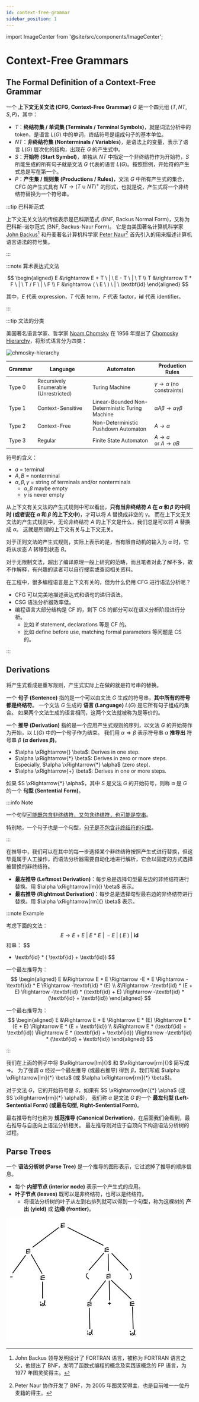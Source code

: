 ```yaml
---
id: context-free-grammar
sidebar_position: 1
---
```


import ImageCenter from '@site/src/components/ImageCenter';

# Context-Free Grammars

## The Formal Definition of a Context-Free Grammar

一个 **上下文无关文法 (CFG, Context-Free Grammar)** $G$ 是一个四元组 $(T, NT, S, P)$，其中：
- $T$：**终结符集 / 单词集 (Terminals / Terminal Symbols)**，就是词法分析中的 token，是语言 $L(G)$ 中的单词，终结符号是组成句子的基本单位。
- $NT$：**非终结符集 (Nonterminals / Variables)**，是语法上的变量，表示了语言 $L(G)$ 层次化的结构，出现在 $G$ 的产生式中。
- $S$：**开始符 (Start Symbol)**，单独从 $NT$ 中指定一个非终结符作为开始符，$S$ 所能生成的所有句子就是文法 $G$ 代表的语言 $L(G)$。按照惯例，开始符的产生式总是写在第一个。
- $P$：**产生集 / 规则集 (Productions / Rules)**，文法 $G$ 中所有产生式的集合，CFG 的产生式具有 $NT \rightarrow (T \cup NT)^+$ 的形式，也就是说，产生式将一个非终结符替换为一个符号串。

:::tip 巴科斯范式

上下文无关文法的传统表示是巴科斯范式 (BNF, Backus Normal Form)，又称为巴科斯-诺尔范式 (BNF, Backus-Naur Form)。
它是由美国著名计算机科学家 [John Backus](https://en.wikipedia.org/wiki/John_Backus)[^1] 和丹麦著名计算机科学家 [Peter Naur](https://en.wikipedia.org/wiki/Peter_Naur)[^2] 首先引入的用来描述计算机语言语法的符号集。

:::

:::note 算术表达式文法

$$
  \begin{aligned}
    E &\rightarrow E + T \ | \ E - T \ | \ T \\
    T &\rightarrow T * F \ | \ T / F \ | \ F \\
    F &\rightarrow ( \ E \ ) \ | \ \textbf{id}
  \end{aligned}
$$

其中，$E$ 代表 expression，$T$ 代表 term，$F$ 代表 factor，$\textbf{id}$ 代表 identifier。

:::

:::tip 文法的分类

美国著名语言学家、哲学家 [Noam Chomsky](https://en.wikipedia.org/wiki/Noam_Chomsky) 在 1956 年提出了 [Chomosky Hierarchy](https://en.wikipedia.org/wiki/Chomsky_hierarchy)，将形式语言分为四类：

<ImageCenter>

![chmosky-hierarchy](https://upload.wikimedia.org/wikipedia/commons/thumb/9/9a/Chomsky-hierarchy.svg/320px-Chomsky-hierarchy.svg.png)

</ImageCenter>

| Grammar | Language | Automaton | Production Rules |
| ------- | -------- | --------- | ---------------- |
| Type 0 | Recursively Enumerable (Unrestricted) | Turing Machine | $\gamma \rightarrow \alpha$ (no constraints) |
| Type 1 | Context-Sensitive | Linear-Bounded Non-Deterministic Turing Machine | $\alpha A \beta \rightarrow \alpha \gamma \beta$ |
| Type 2 | Context-Free | Non-Deterministic Pushdown Automaton | $A \rightarrow \alpha$ |
| Type 3 | Regular | Finite State Automaton | $A \rightarrow a$ <br/> or $A \rightarrow aB$ |

符号的含义：
- $a$ = terminal
- $A, B$ = nonterminal
- $\alpha, \beta, \gamma$ = string of terminals and/or nonterminals
  - $\alpha, \beta$ maybe empty
  - $\gamma$ is never empty

从上下文有关文法的产生式规则中可以看出，**只有当非终结符 $A$ 在 $\alpha$ 和 $\beta$ 的中间时 (或者说在 $\alpha$ 和 $\beta$ 的上下文中)**，才可以将 $A$ 替换成非空的 $\gamma$。
而在上下文无关文法的产生式规则中，无论非终结符 $A$ 的上下文是什么，我们总是可以将 $A$ 替换成 $\alpha$。
这就是所谓的上下文有关与上下文无关。

对于正则文法的产生式规则，实际上表示的是，当有限自动机的输入为 $\alpha$ 时，它将从状态 $A$ 转移到状态 $B$。

对于无限制文法，超出了编译原理一般上研究的范畴，而且笔者对此了解不多，故不作解释，有兴趣的读者可以自行搜索或查阅相关资料。

在工程中，很多编程语言是上下文有关的，但为什么仍用 CFG 进行语法分析呢？
- CFG 可以完美地描述表达式和语句的递归语法。
- CSG 语法分析器效率低。
- 编程语言大部分结构是 CF 的，剩下 CS 的部分可以在语义分析阶段进行分析。
  - 比如 if statement, declarations 等是 CF 的。
  - 比如 define before use, matching formal parameters 等问题是 CS 的。

:::

## Derivations

将产生式看成是重写规则，产生式实际上在做的就是符号串的替换。

一个 **句子 (Sentence)** 指的是一个可以由文法 $G$ 生成的符号串，**其中所有的符号都是终结符**。
一个文法 $G$ 生成的 **语言 (Language)** $L(G)$ 是它所有句子组成的集合。
如果两个文法生成的语言相同，这两个文法就被称为是等价的。

一个 **推导 (Derivation)** 指的是一个应用产生式规则的序列，以文法 $G$ 的开始符作为开始，以 $L(G)$ 中的一个句子作为结束。
我们用 $\alpha \Rightarrow \beta$ 表示符号串 $\alpha$ **推导出** 符号串 $\beta$ **($\alpha$ derives $\beta$)**。
- $\alpha \xRightarrow{} \beta$: Derives in one step.
- $\alpha \xRightarrow{*} \beta$: Derives in zero or more steps. Especially, $\alpha \xRightarrow{*} \alpha$ (zero step).
- $\alpha \xRightarrow{+} \beta$: Derives in one or more steps.

如果 $S \xRightarrow{*} \alpha$，其中 $S$ 是文法 $G$ 的开始符号，则称 $\alpha$ 是 $G$ 的一个 **句型 (Sentential Form)**。

:::info Note

一个句型<u>可能既包含非终结符，又包含终结符，也可能是空串</u>。

特别地，一个句子也是一个句型，<u>句子是不包含非终结符的句型</u>。

:::

在推导中，我们可以在其中的每一步选择某个非终结符按照产生式进行替换，但这毕竟属于人工操作，而语法分析器需要自动化地进行解析，它会以固定的方式选择被替换的非终结符。
- **最左推导 (Leftmost Derivation)**：每步总是选择句型最左边的非终结符进行替换。用 $\alpha \xRightarrow[lm]{} \beta$ 表示。
- **最右推导 (Rightmost Derivation)**：每步总是选择句型最右边的非终结符进行替换。用 $\alpha \xRightarrow[rm]{} \beta$ 表示。

:::note Example

考虑下面的文法：
$$
  E \rightarrow E \ + \ E \ | \ E \ * \ E \ | \ -E \ | \ ( \ E \ ) \ | \ \textbf{id}
$$
和串：
$$
  - \textbf{id} * ( \textbf{id} + \textbf{id})
$$

一个最左推导为：
$$
  \begin{aligned}
  E &\Rightarrow E * E \Rightarrow -E * E \Rightarrow -\textbf{id} * E \Rightarrow -\textbf{id} * (E) \\
    &\Rightarrow -\textbf{id} * (E + E) \Rightarrow -\textbf{id} * (\textbf{id} + E) \Rightarrow -\textbf{id} * (\textbf{id} + \textbf{id})
  \end{aligned}
$$

一个最右推导为：
$$
  \begin{aligned}
  E &\Rightarrow E * E \Rightarrow E * (E) \Rightarrow E * (E + E) \Rightarrow E * (E + \textbf{id}) \\
    &\Rightarrow E * (\textbf{id} + \textbf{id}) \Rightarrow E * (\textbf{id} + \textbf{id}) \Rightarrow -\textbf{id} * (\textbf{id} + \textbf{id})
  \end{aligned}
$$

:::

我们在上面的例子中将 $\xRightarrow[lm]{}$ 和 $\xRightarrow[rm]{}$ 简写成 $\Rightarrow$。
为了强调 $\alpha$ 经过一个最左推导 (或最右推导) 得到 $\beta$，我们写成 $\alpha \xRightarrow[lm]{*} \beta$ (或 $\alpha \xRightarrow[rm]{*} \beta$)。

对于文法 $G$，它的开始符号是 $S$，如果有 $S \xRightarrow[lm]{*} \alpha$ (或 $S \xRightarrow[rm]{*} \alpha$)，
我们称 $\alpha$ 是文法 $G$ 的一个 **最左句型 (Left-Sentential Form) (或最右句型, Right-Sentential Form)**。

最右推导有时也称为 **规范推导 (Canonical Derivation)**，在后面我们会看到，最右推导与自底向上语法分析相关。
最左推导则对应于自顶向下构造语法分析树的过程。

## Parse Trees

一个 **语法分析树 (Parse Tree)** 是一个推导的图形表示，它过滤掉了推导的顺序信息。
- 每个 **内部节点 (interior node)** 表示一个产生式的应用。
- **叶子节点 (leaves)** 既可以是非终结符，也可以是终结符。
  - 将语法分析树的叶子从左到右排列就可以得到一个句型，称为这棵树的 **产出 (yield)** 或 **边缘 (frontier)**。

<ImageCenter>

![parse-tree-example](assets/parse_tree_example.png)

</ImageCenter>

[^1]: John Backus 领导发明设计了 FORTRAN 语言，被称为 FORTRAN 语言之父，他提出了 BNF，发明了函数式编程的概念及实践该概念的 FP 语言，为 1977 年图灵奖得主。
[^2]: Peter Naur 协作开发了 BNF，为 2005 年图灵奖得主，也是目前唯一一位丹麦籍的得主。
